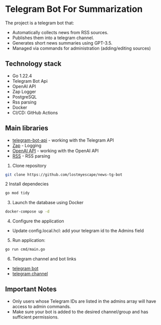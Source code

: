 # Telegram Bot For Summarization

The project is a telegram bot that:
- Automatically collects news from RSS sources.
- Publishes them into a telegram channel.
- Generates short news summaries using GPT-3.5.
- Managed via commands for administration (adding/editing sources)

## Technology stack

- Go 1.22.4
- Telegram Bot Api
- OpenAI API
- Zap Logger
- PostgreSQL
- Rss parsing
- Docker
- CI/CD: GitHub Actions

## Main libraries

- [telegram-bot-api](https://github.com/go-telegram-bot-api/telegram-bot-api) - working with the Telegram API
- [Zap](https://github.com/uber-go/zap) - Logging
- [OpenAI API](https://github.com/sashabaranov/go-openai) - working with the OpenAI API
- [RSS](https://github.com/SlyMarbo/rss) - RSS parsing

1. Clone repository
```bash
git clone https://github.com/lostmyescape/news-tg-bot
```
2 Install dependecies
```bash
go mod tidy
```
3. Launch the database using Docker
```bash
docker-compose up -d
```
4. Configure the application
- Update config.local.hcl: add your telegram id to the Admins field
5. Run application:
```bash
go run cmd/main.go
```
6. Telegram channel and bot links
- [telegram bot](https://t.me/nnnewsfeed_bot)
- [telegram channel](https://t.me/golangnewsbott)

## Important Notes
- Only users whose Telegram IDs are listed in the admins array will have access to admin commands.
- Make sure your bot is added to the desired channel/group and has sufficient permissions.


